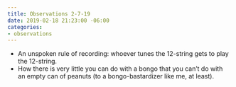 ```yaml
---
title: Observations 2-7-19
date: 2019-02-18 21:23:00 -06:00
categories:
- observations
---
```


- An unspoken rule of recording: whoever tunes the 12-string gets to play the 12-string.
- How there is very little you can do with a bongo that you can’t do with an empty can of peanuts (to a bongo-bastardizer like me, at least).